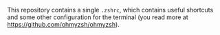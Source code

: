 This repository contains a single `.zshrc`, which contains useful shortcuts and some other configuration for the terminal (you read more at https://github.com/ohmyzsh/ohmyzsh).